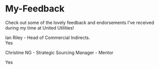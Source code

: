 # My-Feedback
Check out some of the lovely feedback and endorsements I've received during my time at United Utilities!

Ian Riley - Head of Commercial Indirects.  
Yes

Christine NG - Strategic Sourcing Manager - Mentor


Yes
